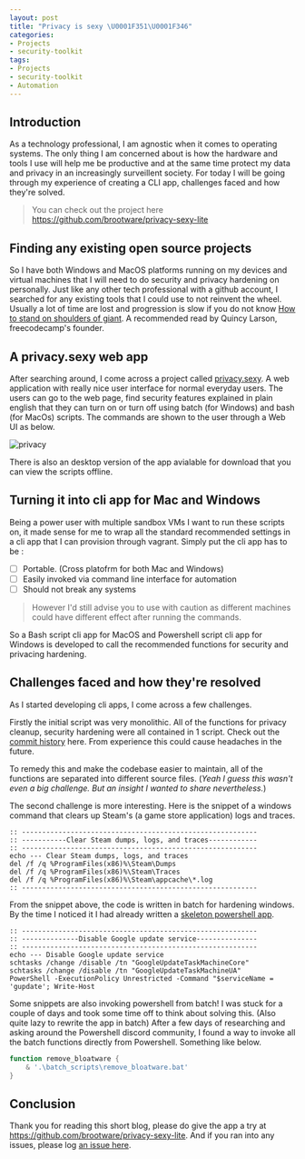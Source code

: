 ```yaml
---
layout: post
title: "Privacy is sexy \U0001F351\U0001F346"
categories:
- Projects
- security-toolkit
tags:
- Projects
- security-toolkit
- Automation
---
```

## Introduction

As a technology professional, I am agnostic when it comes to operating systems. The only thing I am concerned about is how the hardware and tools I use will help me be productive and at the same time protect my data and privacy in an increasingly surveillent society. For today I will be going through my experience of creating a CLI app, challenges faced and how they're solved.

> You can check out the project here <https://github.com/brootware/privacy-sexy-lite>

## Finding any existing open source projects

So I have both Windows and MacOS platforms running on my devices and virtual machines that I will need to do security and privacy hardening on personally. Just like any other tech professional with a github account, I searched for any existing tools that I could use to not reinvent the wheel. Usually a lot of time are lost and progression is slow if you do not know [How to stand on shoulders of giant](https://www.freecodecamp.org/news/how-to-stand-on-shoulders-16e8cfbc127b/). A recommended read by Quincy Larson, freecodecamp's founder.

## A privacy.sexy web app

After searching around, I come across a project called [privacy.sexy](https://privacy.sexy). A web application with really nice user interface for normal everyday users. The users can go to the web page, find security features explained in plain english that they can turn on or turn off using batch (for Windows) and bash (for MacOs) scripts. The commands are shown to the user through a Web UI as below.

![privacy](https://bn1304files.storage.live.com/y4m__zDGxSSnWqMd9bHqBgki23x0NllXa3rQxVyv50LTsDUt84fTRSGpqx40tr8-kGz4H6zwoVlpp-bYHmmE7AQfJH-D__c7S_mDnHslYDh8V5U9LFzkdp1wN_kXnskoUaWffTLDGE_AvXmbC53jO4rv2fMn9uBCjhlHMNegiwH1U0sD9vlvhxhhEdDOsNjR2-I?width=2720&height=1512&cropmode=none)

There is also an desktop version of the app avialable for download that you can view the scripts offline.

## Turning it into cli app for Mac and Windows

Being a power user with multiple sandbox VMs I want to run these scripts on, it made sense for me to wrap all the standard recommended settings in a cli app that I can provision through vagrant. Simply put the cli app has to be :

- [ ] Portable. (Cross platofrm for both Mac and Windows)
- [ ] Easily invoked via command line interface for automation
- [ ] Should not break any systems

> However I'd still advise you to use with caution as different machines could have different effect after running the commands.

So a Bash script cli app for MacOS and Powershell script cli app for Windows is developed to call the recommended functions for security and privacing hardening.

## Challenges faced and how they're resolved

As I started developing cli apps, I come across a few challenges.

Firstly the initial script was very monolithic. All of the functions for privacy cleanup, security hardening were all contained in 1 script. Check out the [commit history](https://github.com/brootware/privacy-sexy-lite/commit/b59d1d3398cbe180b28bf089b538328321f0fa1c#diff-78cab4b59ce0ad211b75d3bd17bbf1eec2bede97ae38cec7c66b878e7d7ad69b) here. From experience this could cause headaches in the future.

To remedy this and make the codebase easier to maintain, all of the functions are separated into different source files. (*Yeah I guess this wasn't even a big challenge. But an insight I wanted to share nevertheless.*)

The second challenge is more interesting. Here is the snippet of a windows command that clears up Steam's (a game store application) logs and traces.

```batch
:: ----------------------------------------------------------
:: -----------Clear Steam dumps, logs, and traces------------
:: ----------------------------------------------------------
echo --- Clear Steam dumps, logs, and traces
del /f /q %ProgramFiles(x86)%\Steam\Dumps
del /f /q %ProgramFiles(x86)%\Steam\Traces
del /f /q %ProgramFiles(x86)%\Steam\appcache\*.log
:: ----------------------------------------------------------
```

From the snippet above, the code is written in batch for hardening windows. By the time I noticed it I had already written a [skeleton powershell app](https://github.com/brootware/privacy-sexy-lite/commit/d7a89a54b6cdd862987bd4299dd5c8260704aae5#diff-10126262829c326f04f356abf49c3c8d3ae2d1024a048e0d39e7dace120db29f).

```batch
:: ----------------------------------------------------------
:: --------------Disable Google update service---------------
:: ----------------------------------------------------------
echo --- Disable Google update service
schtasks /change /disable /tn "GoogleUpdateTaskMachineCore"
schtasks /change /disable /tn "GoogleUpdateTaskMachineUA"
PowerShell -ExecutionPolicy Unrestricted -Command "$serviceName = 'gupdate'; Write-Host
```

Some snippets are also invoking powershell from batch! I was stuck for a couple of days and took some time off to think about solving this. (Also quite lazy to rewrite the app in batch) After a few days of researching and asking around the Powershell discord community, I found a way to invoke all the batch functions directly from Powershell. Something like below.

```powershell
function remove_bloatware {
    & '.\batch_scripts\remove_bloatware.bat'
}
```

## Conclusion

Thank you for reading this short blog, please do give the app a try at <https://github.com/brootware/privacy-sexy-lite>. And if you ran into any issues, please log [an issue here](https://github.com/brootware/privacy-sexy-lite/issues).
